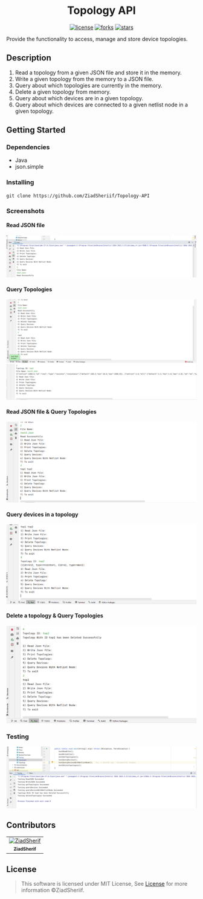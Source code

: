 <div align="center">

# Topology API

</div>

<div align="center">

[//]: # ([![contributors]&#40;https://img.shields.io/github/contributors/ZiadSheriif/Topology-API&#41;]&#40;https://github.com/ZiadSheriif/Topology-API/contributors&#41;)
[![license](https://img.shields.io/pypi/l/ansicolortags.svg)](LICENSE)
[![forks](https://img.shields.io/github/forks/ZiadSheriif/Topology-API)](https://github.com/ZiadSheriif/Topology-API/network)
[![stars](https://img.shields.io/github/stars/ZiadSheriif/Topology-API)](https://github.com/ZiadSheriif/Topology-API/stargazers)

[//]: # ([![issues]&#40;https://img.shields.io/github/issues/ZiadSheriif/Topology-API&#41;]&#40;https://github.com/ZiadSheriif/Topology-API/issues&#41;)

</div>

Provide the functionality to access, manage and store device topologies.

## Description
1. Read a topology from a given JSON file and store it in the memory.
2. Write a given topology from the memory to a JSON file.
3. Query about which topologies are currently in the memory.
4. Delete a given topology from memory.
5. Query about which devices are in a given topology.
6. Query about which devices are connected to a given netlist node in
   a given topology.

## Getting Started

### Dependencies

* Java
* json.simple

### Installing

```
git clone https://github.com/ZiadSheriif/Topology-API 
```

### Screenshots

#### Read JSON file
![start](screenshots/Screenshot1.png)

#### Query Topologies
![start](screenshots/Screenshot2.png)
![start](screenshots/Screenshot3.png)

<!-- #### Output File
![start](screenshots/Screenshot4.png) -->

#### Read JSON file & Query Topologies
![start](screenshots/Screenshot5.png)


#### Query devices in a topology
![start](screenshots/Screenshot6.png)

#### Delete a topology & Query Topologies
![start](screenshots/Screenshot8.png)

### Testing 
![start](screenshots/Screenshot9.png)



## Contributors

<table>
<tr>
<td align="center">
<a href="https://github.com/ZiadSheriif" target="_black">
<img src="https://avatars.githubusercontent.com/u/78238570?s=400&u=1f78e959d28bd83d089c054631369723f9309b20&v=4" width="150px;" alt="ZiadSherif"/><br /><sub><b>ZiadSherif</b></sub></a><br />
</td>
</tr>
 </table>

## License <a name = "license"></a>

> This software is licensed under MIT License, See [License](https://github.com/ZiadSheriif/Topology-API/blob/master/LICENSE) for more information ©ZiadSheriif.
